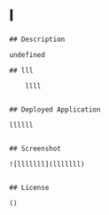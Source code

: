 # l

    ## Description
    
    undefined
    
    ## lll
    
        llll
    
    
    ## Deployed Application
    
    llllll
    
    
    ## Screenshot
    
    ![lllllll](lllllll)
    
    
    ## License
    
    ()